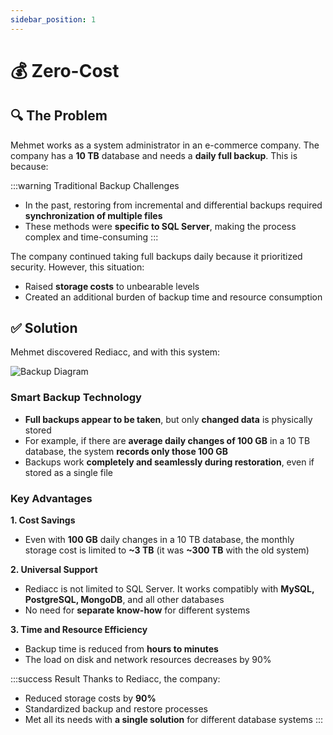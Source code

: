 ```yaml
---
sidebar_position: 1
---
```


# 💰 Zero-Cost

## 🔍 The Problem

Mehmet works as a system administrator in an e-commerce company. The company has a **10 TB** database and needs a **daily full backup**. This is because:

:::warning Traditional Backup Challenges
* In the past, restoring from incremental and differential backups required **synchronization of multiple files**
* These methods were **specific to SQL Server**, making the process complex and time-consuming
:::

The company continued taking full backups daily because it prioritized security. However, this situation:

* Raised **storage costs** to unbearable levels
* Created an additional burden of backup time and resource consumption

## ✅ Solution

Mehmet discovered Rediacc, and with this system:

![Backup Diagram](./img/backup-optimization.svg)

### Smart Backup Technology
* **Full backups appear to be taken**, but only **changed data** is physically stored
* For example, if there are **average daily changes of 100 GB** in a 10 TB database, the system **records only those 100 GB**
* Backups work **completely and seamlessly during restoration**, even if stored as a single file

### Key Advantages

**1. Cost Savings**
* Even with **100 GB** daily changes in a 10 TB database, the monthly storage cost is limited to **~3 TB** (it was **~300 TB** with the old system)

**2. Universal Support**
* Rediacc is not limited to SQL Server. It works compatibly with **MySQL, PostgreSQL, MongoDB**, and all other databases
* No need for **separate know-how** for different systems

**3. Time and Resource Efficiency**
* Backup time is reduced from **hours to minutes**
* The load on disk and network resources decreases by 90%

:::success Result
Thanks to Rediacc, the company:
* Reduced storage costs by **90%**
* Standardized backup and restore processes
* Met all its needs with **a single solution** for different database systems
:::